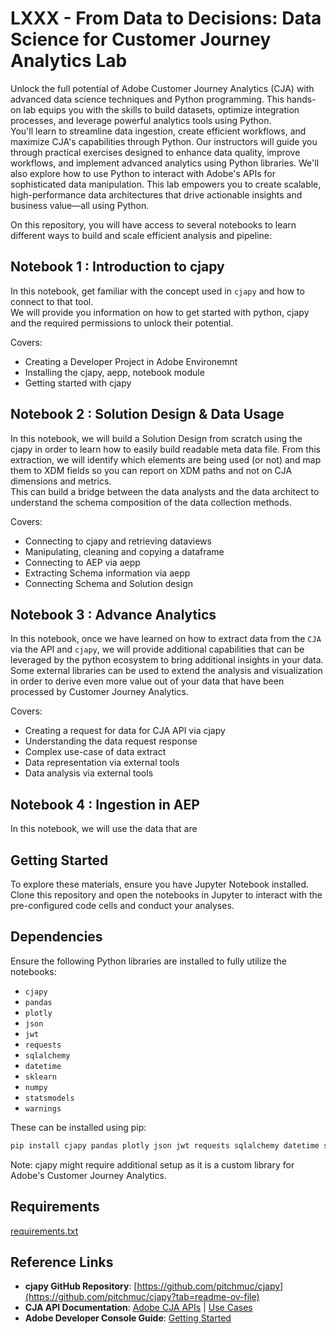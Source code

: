 # LXXX - From Data to Decisions: Data Science for Customer Journey Analytics Lab

Unlock the full potential of Adobe Customer Journey Analytics (CJA) with advanced data science techniques and Python programming. This hands-on lab equips you with the skills to build datasets, optimize integration processes, and leverage powerful analytics tools using Python.\
You'll learn to streamline data ingestion, create efficient workflows, and maximize CJA's capabilities through Python. Our instructors will guide you through practical exercises designed to enhance data quality, improve workflows, and implement advanced analytics using Python libraries. We'll also explore how to use Python to interact with Adobe's APIs for sophisticated data manipulation. This lab empowers you to create scalable, high-performance data architectures that drive actionable insights and business value—all using Python.

On this repository, you will have access to several notebooks to learn different ways to build and scale efficient analysis and pipeline: 

## Notebook 1 : Introduction to cjapy
In this notebook, get familiar with the concept used in `cjapy` and how to connect to that tool.\
We will provide you information on how to get started with python, cjapy and the required permissions to unlock their potential. 

Covers:
* Creating a Developer Project in Adobe Environemnt
* Installing the cjapy, aepp, notebook module
* Getting started with cjapy

## Notebook 2 : Solution Design & Data Usage
In this notebook, we will build a Solution Design from scratch using the cjapy in order to learn how to easily build readable meta data file. 
From this extraction, we will identify which elements are being used (or not) and map them to XDM fields so you can report on XDM paths and not on CJA dimensions and metrics.\
This can build a bridge between the data analysts and the data architect to understand the schema composition of the data collection methods.

Covers:
* Connecting to cjapy and retrieving dataviews
* Manipulating, cleaning and copying a dataframe
* Connecting to AEP via aepp
* Extracting Schema information via aepp
* Connecting Schema and Solution design

## Notebook 3 : Advance Analytics
In this notebook, once we have learned on how to extract data from the `CJA` via the API and `cjapy`, we will provide additional capabilities that can be leveraged by the python ecosystem to bring additional insights in your data.\
Some external libraries can be used to extend the analysis and visualization in order to derive even more value out of your data that have been processed by Customer Journey Analytics.

Covers:
* Creating a request for data for CJA API via cjapy
* Understanding the data request response
* Complex use-case of data extract
* Data representation via external tools
* Data analysis via external tools


## Notebook 4 : Ingestion in AEP
In this notebook, we will use the data that are 

## Getting Started

To explore these materials, ensure you have Jupyter Notebook installed. Clone this repository and open the notebooks in Jupyter to interact with the pre-configured code cells and conduct your analyses.

## Dependencies

Ensure the following Python libraries are installed to fully utilize the notebooks:

- `cjapy`
- `pandas`
- `plotly`
- `json`
- `jwt`
- `requests`
- `sqlalchemy`
- `datetime`
- `sklearn`
- `numpy`
- `statsmodels`
- `warnings`

These can be installed using pip:

```sh
pip install cjapy pandas plotly json jwt requests sqlalchemy datetime sklearn numpy statsmodels warnings
```

Note: cjapy might require additional setup as it is a custom library for Adobe's Customer Journey Analytics.

## Requirements
[requirements.txt](requirements.txt)

## Reference Links

- **cjapy GitHub Repository**: [https://github.com/pitchmuc/cjapy](https://github.com/pitchmuc/cjapy?tab=readme-ov-file)
- **CJA API Documentation**: [Adobe CJA APIs](https://www.adobe.io/cja-apis/docs/api/) | [Use Cases](https://www.adobe.io/cja-apis/docs/use-cases/)
- **Adobe Developer Console Guide**: [Getting Started](https://developer.adobe.com/developer-console/docs/guides/getting-started/)

